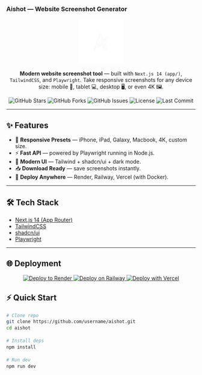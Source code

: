 ### Aishot — Website Screenshot Generator  

<p align="center">
  <img src="./public/logo.png" width="120" alt="Aishot Logo" />
</p>

<p align="center">
  <b>Modern website screenshot tool</b> — built with <code>Next.js 14 (app/)</code>, <code>TailwindCSS</code>, and <code>Playwright</code>.  
  Take responsive screenshots for any device size: mobile 📱, tablet 💻, desktop 🖥️, or even 4K 🖼️.
</p>

<p align="center">
  <!-- Shields.io Badges -->
  <img src="https://img.shields.io/github/stars/Takawell/aishot?style=for-the-badge&color=yellow" alt="GitHub Stars"/>
  <img src="https://img.shields.io/github/forks/Takawell/aishot?style=for-the-badge&color=blue" alt="GitHub Forks"/>
  <img src="https://img.shields.io/github/issues/Takawell/aishot?style=for-the-badge&color=red" alt="GitHub Issues"/>
  <img src="https://img.shields.io/github/license/Takawell/aishot?style=for-the-badge&color=green" alt="License"/>
  <img src="https://img.shields.io/github/last-commit/Takawell/aishot?style=for-the-badge&color=purple" alt="Last Commit"/>
</p>

---

## ✨ Features
- 🎯 **Responsive Presets** — iPhone, iPad, Galaxy, Macbook, 4K, custom size.  
- ⚡ **Fast API** — powered by Playwright running in Node.js.  
- 🎨 **Modern UI** — Tailwind + shadcn/ui + dark mode.  
- 📥 **Download Ready** — save screenshots instantly.  
- 🚀 **Deploy Anywhere** — Render, Railway, Vercel (with Docker).  

---

## 🛠️ Tech Stack
- [Next.js 14 (App Router)](https://nextjs.org/)  
- [TailwindCSS](https://tailwindcss.com/)  
- [shadcn/ui](https://ui.shadcn.com/)  
- [Playwright](https://playwright.dev/)  

---

## 🌐 Deployment
<p align="center"> <a href="https://render.com/deploy"> <img src="https://render.com/images/deploy-to-render-button.svg" alt="Deploy to Render"/> </a> <a href="https://railway.app/template"> <img src="https://railway.app/button.svg" alt="Deploy on Railway"/> </a> <a href="https://vercel.com/new"> <img src="https://vercel.com/button" alt="Deploy with Vercel"/> </a> </p>

## ⚡ Quick Start

```bash
# Clone repo
git clone https://github.com/username/aishot.git
cd aishot

# Install deps
npm install

# Run dev
npm run dev
